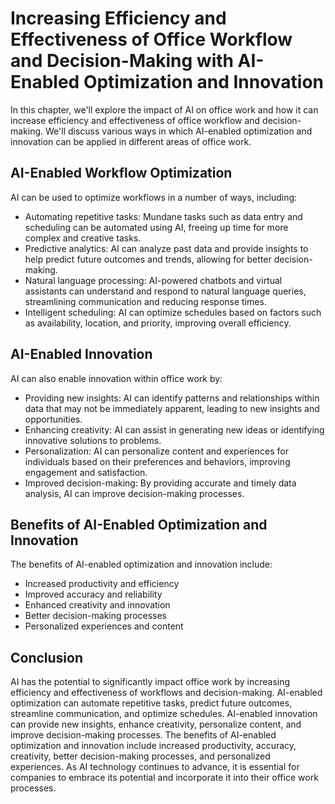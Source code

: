 # Increasing Efficiency and Effectiveness of Office Workflow and Decision-Making with AI-Enabled Optimization and Innovation

In this chapter, we'll explore the impact of AI on office work and how it can increase efficiency and effectiveness of office workflow and decision-making. We'll discuss various ways in which AI-enabled optimization and innovation can be applied in different areas of office work.

AI-Enabled Workflow Optimization
--------------------------------

AI can be used to optimize workflows in a number of ways, including:

* Automating repetitive tasks: Mundane tasks such as data entry and scheduling can be automated using AI, freeing up time for more complex and creative tasks.
* Predictive analytics: AI can analyze past data and provide insights to help predict future outcomes and trends, allowing for better decision-making.
* Natural language processing: AI-powered chatbots and virtual assistants can understand and respond to natural language queries, streamlining communication and reducing response times.
* Intelligent scheduling: AI can optimize schedules based on factors such as availability, location, and priority, improving overall efficiency.

AI-Enabled Innovation
---------------------

AI can also enable innovation within office work by:

* Providing new insights: AI can identify patterns and relationships within data that may not be immediately apparent, leading to new insights and opportunities.
* Enhancing creativity: AI can assist in generating new ideas or identifying innovative solutions to problems.
* Personalization: AI can personalize content and experiences for individuals based on their preferences and behaviors, improving engagement and satisfaction.
* Improved decision-making: By providing accurate and timely data analysis, AI can improve decision-making processes.

Benefits of AI-Enabled Optimization and Innovation
--------------------------------------------------

The benefits of AI-enabled optimization and innovation include:

* Increased productivity and efficiency
* Improved accuracy and reliability
* Enhanced creativity and innovation
* Better decision-making processes
* Personalized experiences and content

Conclusion
----------

AI has the potential to significantly impact office work by increasing efficiency and effectiveness of workflows and decision-making. AI-enabled optimization can automate repetitive tasks, predict future outcomes, streamline communication, and optimize schedules. AI-enabled innovation can provide new insights, enhance creativity, personalize content, and improve decision-making processes. The benefits of AI-enabled optimization and innovation include increased productivity, accuracy, creativity, better decision-making processes, and personalized experiences. As AI technology continues to advance, it is essential for companies to embrace its potential and incorporate it into their office work processes.
